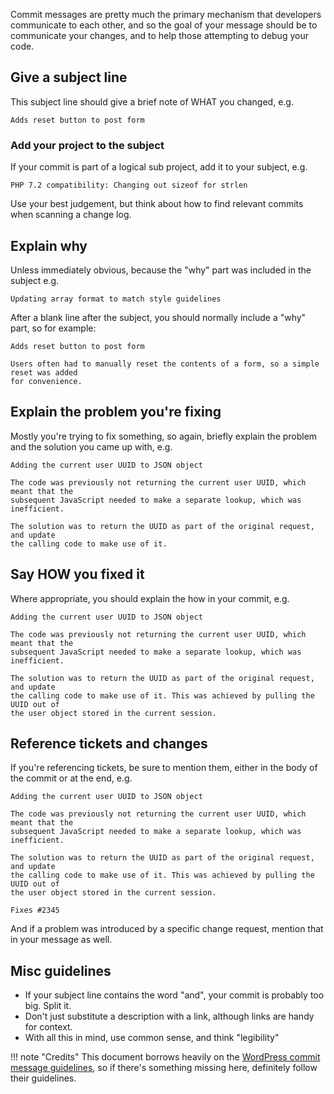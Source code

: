 Commit messages are pretty much the primary mechanism that developers communicate to each other, and so the goal of your message should be to communicate your changes, and to help those attempting to debug your code.

## Give a subject line

This subject line should give a brief note of WHAT you changed, e.g.

```
Adds reset button to post form 
```

### Add your project to the subject

If your commit is part of a logical sub project, add it to your subject, e.g.

```
PHP 7.2 compatibility: Changing out sizeof for strlen
```

Use your best judgement, but think about how to find relevant commits when scanning a change log.

## Explain why

Unless immediately obvious, because the "why" part was included in the subject e.g. 
```
Updating array format to match style guidelines
``` 

After a blank line after the subject, you should normally include a "why" part, so for example:

```
Adds reset button to post form 

Users often had to manually reset the contents of a form, so a simple reset was added
for convenience. 
```

## Explain the problem you're fixing

Mostly you're trying to fix something, so again, briefly explain the problem and the solution you came up with, e.g. 

```
Adding the current user UUID to JSON object

The code was previously not returning the current user UUID, which meant that the 
subsequent JavaScript needed to make a separate lookup, which was inefficient. 

The solution was to return the UUID as part of the original request, and update 
the calling code to make use of it.
```

## Say HOW you fixed it

Where appropriate, you should explain the how in your commit, e.g.

```
Adding the current user UUID to JSON object

The code was previously not returning the current user UUID, which meant that the 
subsequent JavaScript needed to make a separate lookup, which was inefficient. 

The solution was to return the UUID as part of the original request, and update 
the calling code to make use of it. This was achieved by pulling the UUID out of 
the user object stored in the current session.
```

## Reference tickets and changes

If you're referencing tickets, be sure to mention them, either in the body of the commit or at the end, e.g.

```
Adding the current user UUID to JSON object

The code was previously not returning the current user UUID, which meant that the 
subsequent JavaScript needed to make a separate lookup, which was inefficient. 

The solution was to return the UUID as part of the original request, and update 
the calling code to make use of it. This was achieved by pulling the UUID out of 
the user object stored in the current session.

Fixes #2345
```

And if a problem was introduced by a specific change request, mention that in your message as well.

## Misc guidelines 

* If your subject line contains the word "and", your commit is probably too big. Split it.
* Don't just substitute a description with a link, although links are handy for context.
* With all this in mind, use common sense, and think "legibility"

!!! note "Credits"
    This document borrows heavily on the [WordPress commit message guidelines](https://make.wordpress.org/core/handbook/best-practices/commit-messages/), so if there's something missing here, definitely follow their guidelines.
